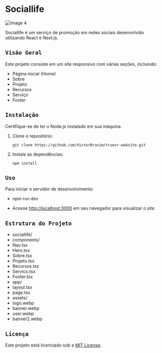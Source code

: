# Sociallife

![image 4](https://github.com/VictorBravim/Sociallife/assets/122113588/4547d4b1-2369-4c92-ace1-33a0cc313838)

Sociallife é um serviço de promoção em redes sociais desenvolvido utilizando React e Next.js.

## <code>Visão Geral</code>

Este projeto consiste em um site responsivo com várias seções, incluindo:

- Página inicial (Home)
- Sobre
- Projeto
- Recursos
- Serviço
- Footer

## <code>Instalação</code>

Certifique-se de ter o Node.js instalado em sua máquina.

1. Clone o repositório:
   
   ```
   git clone https://github.com/VictorBravim/truevr-website.git
   ```
2. Instale as dependências:
   
   ```
   npm install
   ```
   
## <code>Uso</code>

Para iniciar o servidor de desenvolvimento:

- npm run dev
  
- Acesse [http://localhost:3000](http://localhost:3000) em seu navegador para visualizar o site.

## <code>Estrutura do Projeto</code>

- sociallife/
-  components/
-   Nav.tsx
-   Hero.tsx
-   Sobre.tsx
-   Projeto.tsx
-   Recursos.tsx
-   Servico.tsx
-   Footer.tsx
-  app/
-   layout.tsx
-   page.tsx
-  assets/
-   logo.webp
-   banner.webp
-   user.webp
-   banner2.webp

## <code>Licença</code>

Este projeto está licenciado sob a [MIT License](LICENSE).



